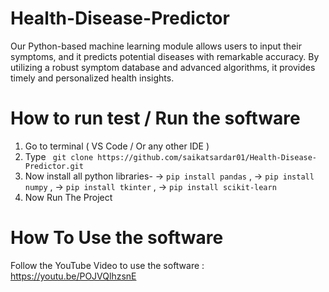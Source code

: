 # Health-Disease-Predictor
Our Python-based machine learning module allows users to input their symptoms, and it predicts potential diseases with remarkable accuracy. By utilizing a robust symptom database and advanced algorithms, it provides timely and personalized health insights.
# How to run test / Run the software

1) Go to terminal ( VS Code / Or any other IDE )
2) Type ``` git clone https://github.com/saikatsardar01/Health-Disease-Predictor.git```
3) Now install all python libraries-
-> ```pip install pandas``` ,
-> ```pip install numpy``` ,
-> ``` pip install tkinter ``` ,
-> ```pip install scikit-learn```
4) Now Run The Project

# How To Use the software 

Follow the YouTube Video to use the software :
https://youtu.be/POJVQlhzsnE
